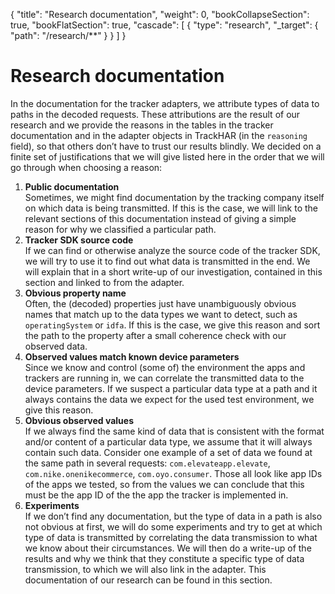 {
  "title": "Research documentation",
  "weight": 0,
  "bookCollapseSection": true,
  "bookFlatSection": true,
  "cascade": [
        {
            "type": "research",
            "_target": {
                "path": "/research/**"
            }
        }
    ]
}

# Research documentation

In the documentation for the tracker adapters, we attribute types of data to paths in the decoded requests. These attributions are the result of our research and we provide the reasons in the tables in the tracker documentation and in the adapter objects in TrackHAR (in the `reasoning` field), so that others don’t have to trust our results blindly. We decided on a finite set of justifications that we will give listed here in the order that we will go through when choosing a reason:

1. **Public documentation**  
  Sometimes, we might find documentation by the tracking company itself on which data is being transmitted. If this is the case, we will link to the relevant sections of this documentation instead of giving a simple reason for why we classified a particular path.
2. **Tracker SDK source code**  
  If we can find or otherwise analyze the source code of the tracker SDK, we will try to use it to find out what data is transmitted in the end. We will explain that in a short write-up of our investigation, contained in this section and linked to from the adapter.
3. **Obvious property name**  
  Often, the (decoded) properties just have unambiguously obvious names that match up to the data types we want to detect, such as `operatingSystem` or `idfa`. If this is the case, we give this reason and sort the path to the property after a small coherence check with our observed data.  
4. **Observed values match known device parameters**  
  Since we know and control (some of) the environment the apps and trackers are running in, we can correlate the transmitted data to the device parameters. If we suspect a particular data type at a path and it always contains the data we expect for the used test environment, we give this reason.  
5. **Obvious observed values**  
  If we always find the same kind of data that is consistent with the format and/or content of a particular data type, we assume that it will always contain such data. Consider one example of a set of data we found at the same path in several requests: `com.elevateapp.elevate`, `com.nike.onenikecommerce`, `com.oyo.consumer`. Those all look like app IDs of the apps we tested, so from the values we can conclude that this must be the app ID of the the app the tracker is implemented in.
6. **Experiments**  
  If we don’t find any documentation, but the type of data in a path is also not obvious at first, we will do some experiments and try to get at which type of data is transmitted by correlating the data transmission to what we know about their circumstances. We will then do a write-up of the results and why we think that they constitute a specific type of data transmission, to which we will also link in the adapter. This documentation of our research can be found in this section.
